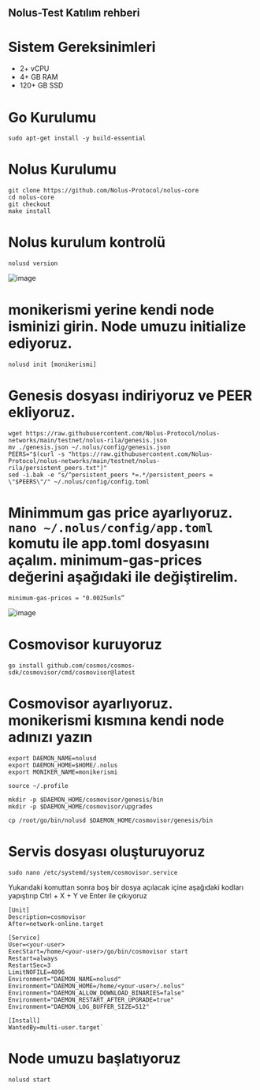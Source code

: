 ## Nolus-Test Katılım rehberi
# Sistem Gereksinimleri
* 2+ vCPU
* 4+ GB RAM
* 120+ GB SSD
# Go Kurulumu
```
sudo apt-get install -y build-essential
```
# Nolus Kurulumu
```
git clone https://github.com/Nolus-Protocol/nolus-core
cd nolus-core
git checkout
make install
```
# Nolus kurulum kontrolü
```
nolusd version
```
![image](https://user-images.githubusercontent.com/84830960/208183885-06d76575-c1c5-4725-96fa-712d5dd09912.png)

# monikerismi yerine kendi node isminizi girin. Node umuzu initialize ediyoruz.
```
nolusd init [monikerismi]
```
# Genesis dosyası indiriyoruz ve PEER ekliyoruz.
```
wget https://raw.githubusercontent.com/Nolus-Protocol/nolus-networks/main/testnet/nolus-rila/genesis.json
mv ./genesis.json ~/.nolus/config/genesis.json
PEERS="$(curl -s "https://raw.githubusercontent.com/Nolus-Protocol/nolus-networks/main/testnet/nolus-rila/persistent_peers.txt")"
sed -i.bak -e "s/^persistent_peers *=.*/persistent_peers = \"$PEERS\"/" ~/.nolus/config/config.toml
```
# Minimmum gas price ayarlıyoruz. ``nano ~/.nolus/config/app.toml`` komutu ile app.toml dosyasını açalım. minimum-gas-prices değerini aşağıdaki ile değiştirelim.
```
minimum-gas-prices = "0.0025unls”
```
![image](https://user-images.githubusercontent.com/84830960/208187773-c43b502e-7a9c-4a79-92ff-2cc46fc6ab86.png)

# Cosmovisor kuruyoruz
```
go install github.com/cosmos/cosmos-sdk/cosmovisor/cmd/cosmovisor@latest
```
# Cosmovisor ayarlıyoruz. monikerismi kısmına kendi node adınızı yazın
```
export DAEMON_NAME=nolusd
export DAEMON_HOME=$HOME/.nolus
export MONIKER_NAME=monikerismi
```
```
source ~/.profile
```
```
mkdir -p $DAEMON_HOME/cosmovisor/genesis/bin
mkdir -p $DAEMON_HOME/cosmovisor/upgrades
```
```
cp /root/go/bin/nolusd $DAEMON_HOME/cosmovisor/genesis/bin
```
# Servis dosyası oluşturuyoruz
```
sudo nano /etc/systemd/system/cosmovisor.service
```
Yukarıdaki komuttan sonra boş bir dosya açılacak içine aşağıdaki kodları yapıştırıp Ctrl + X + Y ve Enter ile çıkıyoruz
```
[Unit]
Description=cosmovisor
After=network-online.target

[Service]
User=<your-user>
ExecStart=/home/<your-user>/go/bin/cosmovisor start
Restart=always
RestartSec=3
LimitNOFILE=4096
Environment="DAEMON_NAME=nolusd"
Environment="DAEMON_HOME=/home/<your-user>/.nolus"
Environment="DAEMON_ALLOW_DOWNLOAD_BINARIES=false"
Environment="DAEMON_RESTART_AFTER_UPGRADE=true"
Environment="DAEMON_LOG_BUFFER_SIZE=512"

[Install]
WantedBy=multi-user.target`
```
# Node umuzu başlatıyoruz
```
nolusd start
```





